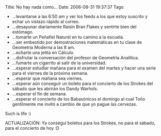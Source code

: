Title: No hay nada como...
Date: 2006-08-31 19:37:37
Tags: 

<ul>
<li>&#8230;levantarse a las 6:50 am y ver los feeds a los que estoy suscrito y echar un vistazo rápido al correo.</li>
<li>&#8230;desayunar diariamente Raisin Bran Flakes y sentirte bien del estómago.</li>
<li>&#8230;tomarte un Peñafiel Naturel en tu camino a la escuela.</li>
<li>&#8230;ser embestido por demostraciones matemáticas en tu clase de Geometría Moderna a las 8 am.</li>
<li>&#8230;echarte una jetita en Cálculo.</li>
<li>&#8230;disfrutar la conversación del profesor de Geometría Analítica.</li>
<li>&#8230;fumarte un cigarrito al salir de la universidad.</li>
<li>&#8230;esperar estudiar mañana para el examen del martes y hacer una serie para el viernes de la próxima semana.</li>
<li>&#8230;esperar que mañana sea viernes.</li>
<li>&#8230;esperar aún conseguir un boleto para el concierto de los Strokes del sábado que les abrirán los Dandy Warhols.</li>
<li>&#8230;esperar el fin de semana.</li>
<li>&#8230;esperar el concierto de los Babasónicos el domingo al cual Toño gentilmente me invitó a cambio de que yo pague las cervezas.</li>
</ul>
Such is life :)

ACTUALIZACIÓN: Ya conseguí boletos para los Strokes, no para el sábado, para el concierto de hoy :D
